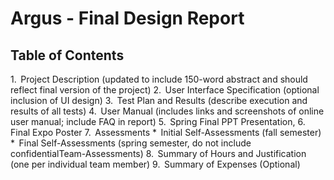 # Argus - Final Design Report

## Table of Contents
1.  Project Description (updated to include 150-word abstract and should reflect final version of the project)
2.  User Interface Specification (optional inclusion of UI design)
3.  Test Plan and Results (describe execution and results of all tests)
4.  User Manual (includes links and screenshots of online user manual; include FAQ in report)
5.  Spring Final PPT Presentation, 
6.  Final Expo Poster
7.  Assessments
  *  Initial Self-Assessments (fall semester)
  *  Final Self-Assessments (spring semester, do not include confidentialTeam-Assessments)
8.  Summary of Hours and Justification (one per individual team member)
9.  Summary of Expenses (Optional)